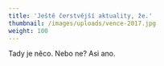 ```yaml
---
title: 'Ještě čerstvější aktuality, že.'
thumbnail: /images/uploads/vence-2017.jpg
weight: 100
---
```

Tady je něco. Nebo ne? Asi ano.
